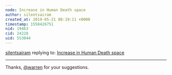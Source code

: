 ```yaml
---
node: Increase in Human Death space
author: silentsairam
created_at: 2019-05-21 08:19:11 +0000
timestamp: 1558426751
nid: 19463
cid: 24228
uid: 553044
---
```




[silentsairam](../profile/silentsairam) replying to: [Increase in Human Death space](../notes/silentsairam/05-20-2019/increase-in-human-death-space)

----
 Thanks, [@warren](/profile/warren) for your suggestions.